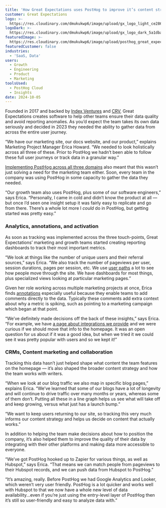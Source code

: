 ```yaml
---
title: 'How Great Expectations uses PostHog to improve it’s content strategy'
customer: Great Expectations
logo: >-
  https://res.cloudinary.com/dmukukwp6/image/upload/gx_logo_light_ce286f1955.png
logoDark: >-
  https://res.cloudinary.com/dmukukwp6/image/upload/gx_logo_dark_5a1dba99f7.png
featuredImage: >-
  https://res.cloudinary.com/dmukukwp6/image/upload/posthog_great_expectations_f90a29aa4d.jpg
featuredCustomer: false
industries:
  - 'SaaS, Data'
users:
  - Growth
  - Engineering
  - Product
  - Marketing
toolsUsed:
  - PostHog Cloud
  - Insights
date: 2024-10-05
---
```


Founded in 2017 and backed by [Index Ventures](https://www.indexventures.com/) and [CRV](https://www.crv.com/), Great Expectations creates software to help other teams ensure their data quality and avoid reporting anomalies. As you’d expect the team takes its own data seriously and decided in 2023 they needed the ability to gather data from across the entire user journey. 

“We have our marketing site, our docs website, and our product,” explains Marketing Project Manager Erica Howard. “We needed to look holistically across all three of these. Prior to PostHog we hadn’t been able to follow these full user journeys or track data in a granular way.”

[Implementing PostHog across all three domains](/tutorials/cross-domain-tracking) also meant that this wasn’t just solving a need for the marketing team either. Soon, every team in the company was using PostHog in some capacity to gather the data they needed. 

“Our growth team also uses PostHog, plus some of our software engineers,” says Erica. “Personally, I came in cold and didn’t know the product at all — but once I’d seen one insight setup it was fairly easy to replicate and go from there. There’s a whole lot more I _could_ do in PostHog, but getting started was pretty easy.”

### Analytics, annotations, and activation 

As soon as tracking was implemented across the three touch-points, Great Expectations’ marketing and growth teams started creating reporting dashboards to track their most important metrics. 

“We look at things like the number of unique users and their referral sources,” says Erica. “We also track the number of pageviews per user, session durations, pages per session, etc. We use [user paths](/docs/product-analytics/paths) a lot to see how people move through the site. We have dashboards for most things, plus specialized views looking at particular marketing pages.”

<BorderWrapper>
<Quote
    imageSource="/images/customers/erica.jpg"
    size="md"
    name="Erica Howard"
    title="Marketing Project Manager, Great Expectations"
    quote={`“I had always wanted a tool like PostHog that let me really follow user journeys and things like that. Other tools, like Google Analytics, just let you look at overall visitors. PostHog goes so much further!”`}
/>
</BorderWrapper>

Given her role working across multiple marketing projects at once, Erica finds [annotations](/docs/data/annotations) especially useful because they enable teams to add comments directly to the data. Typically these comments add extra context about why a metric is spiking, such as pointing to a marketing campaign which began at that point. 

“We’ve definitely made decisions off the back of these insights,” says Erica. “For example, we have [a page about integrations we provide](https://greatexpectations.io/integrations) and we were curious if we should move that info to the homepage. It was an open question for us about if it was a good idea, but when we tried it we could see it was pretty popular with users and so we kept it!”

### CRMs, Content marketing and collaboration

Tracking this data hasn’t just helped shape what content the team features on the homepage — it’s also shaped the broader content strategy and how the team works with writers. 

“When we look at our blog traffic we also map in specific blog pages,” explains Erica. “We’ve learned that some of our blogs have a lot of longevity and will continue to drive traffic over many months or years, whereas some of them don’t. Putting all these in a line graph helps us see what will take off and keep growing, versus what just has a launch bump.” 

“We want to keep users returning to our site, so tracking this very much informs our content strategy and helps us decide on content that actually works.”

In addition to helping the team make decisions about how to position the company, it’s also helped them to improve the quality of their data by integrating with their other platforms and making data more accessible to everyone. 

“We’ve got PostHog hooked up to Zapier for various things, as well as Hubspot,” says Erica. “That means we can match people from pageviews to their Hubspot records, and we can push data from Hubspot to PostHog.”

“It’s amazing, really. Before PostHog we had Google Analytics and Looker, which weren’t very user friendly. PostHog is a lot quicker and works well with Hubspot to that we now have a whole new level of data availability...even if you’re just using the entry-level layer of PostHog then it’s still so user-friendly and easy to analyze data with.”